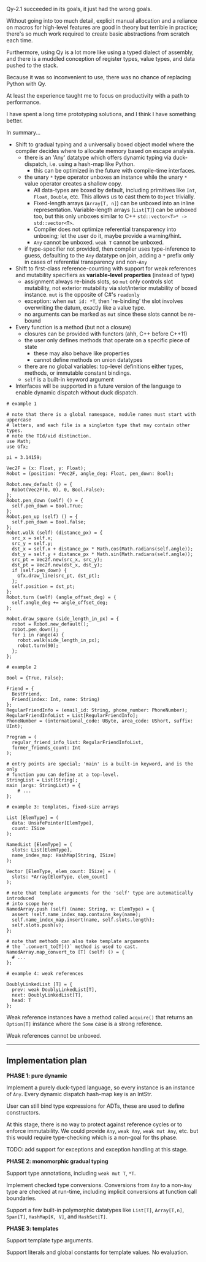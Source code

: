 Qy-2.1 succeeded in its goals, it just had the wrong goals.

Without going into too much detail, explicit manual allocation and a reliance on 
macros for high-level features are good in theory but terrible in practice; 
there's so much work required to create basic abstractions from scratch each 
time.

Furthermore, using Qy is a lot more like using a typed dialect of assembly,
and there is a muddled conception of register types, value types, and data 
pushed to the stack.

Because it was so inconvenient to use, there was no chance of replacing Python
with Qy.

At least the experience taught me to focus on productivity with a path to
performance.

I have spent a long time prototyping solutions, and I think I have something
better.

In summary...
- Shift to gradual typing and a universally boxed object model where the 
  compiler decides where to allocate memory based on escape analysis.
  - there is an 'Any' datatype which offers dynamic typing via duck-dispatch,
    i.e. using a hash-map like Python.
    - this can be optimized in the future with compile-time interfaces.
  - the unary `*` type operator unboxes an instance while the unary `*` value
    operator creates a shallow copy. 
    - All data-types are boxed by default, including primitives like `Int`, 
      `Float`, `Double`, etc. This allows us to cast them to `Object` trivially.
    - Fixed-length arrays (`Array[T, n]`) can be unboxed into an inline 
      representation. Variable-length arrays (`List[T]`) can be unboxed too, but 
      this only unboxes similar to C++ `std::vector<T>* -> std::vector<T>`.
    - Compiler does not optimize referential transparency into unboxing; let the
      user do it, maybe provide a warning/hint.
    - `Any` cannot be unboxed. `weak T` cannot be unboxed.
  - if type-specifier not provided, then compiler uses type-inference to guess,
    defaulting to the `Any` datatype on join, adding a `*` prefix only in cases
    of referential transparency and non-`Any`
- Shift to first-class reference-counting with support for weak references and
  mutability specifiers as **variable-level properties** (instead of type)
  - assignment always re-binds slots, so `mut` only controls slot mutability,
    not exterior mutability via slot/interior mutability of boxed instance.
    `mut` is the opposite of C#'s `readonly`
  - exception: when `mut id: *T`, then 're-binding' the slot involves 
    overwriting the datum, exactly like a value type.
  - no arguments can be marked as `mut` since these slots cannot be re-bound
- Every function is a method (but not a closure)
  - closures can be provided with functors (ahh, C++ before C++11)
  - the user only defines methods that operate on a specific piece of state
    - these may also behave like properties
    - cannot define methods on union datatypes
  - there are no global variables: top-level definitions either types, methods,
    or immutable constant bindings.
  - `self` is a built-in keyword argument
- Interfaces will be supported in a future version of the language to enable
  dynamic dispatch without duck dispatch.

```
# example 1

# note that there is a global namespace, module names must start with uppercase
# letters, and each file is a singleton type that may contain other types.
# note the TId/vid distinction.
use Math;
use Gfx;

pi = 3.14159;

Vec2F = (x: Float, y: Float);
Robot = (position: *Vec2F, angle_deg: Float, pen_down: Bool);

Robot.new_default () = {
  Robot(Vec2F(0, 0), 0, Bool.False);
};
Robot.pen_down (self) () = {
  self.pen_down = Bool.True;
};
Robot.pen_up (self) () = {
  self.pen_down = Bool.false;
};
Robot.walk (self) (distance_px) = {
  src_x = self.x;
  src_y = self.y;
  dst_x = self.x + distance_px * Math.cos(Math.radians(self.angle));
  dst_y = self.y + distance_px * Math.sin(Math.radians(self.angle));
  src_pt = Vec2f.new(src_x, src_y);
  dst_pt = Vec2f.new(dst_x, dst_y);
  if (self.pen_down) {
    Gfx.draw_line(src_pt, dst_pt);
  };
  self.position = dst_pt;
};
Robot.turn (self) (angle_offset_deg) = {
  self.angle_deg += angle_offset_deg;
};

Robot.draw_square (side_length_in_px) = {
  robot = Robot.new_default();
  robot.pen_down();
  for i in range(4) {
    robot.walk(side_length_in_px);
    robot.turn(90);
  };
};
```

```
# example 2

Bool = {True, False};

Friend = {
  BestFriend,
  Friend(index: Int, name: String)
};
RegularFriendInfo = (email_id: String, phone_number: PhoneNumber);
RegularFriendInfoList = List[RegularFriendInfo];
PhoneNumber = (international_code: UByte, area_code: UShort, suffix: UInt);

Program = (
  regular_friend_info_list: RegularFriendInfoList,
  former_friends_count: Int
);

# entry points are special; 'main' is a built-in keyword, and is the only 
# function you can define at a top-level.
StringList = List[String];
main (args: StringList) = {
    # ...
};
```

```
# example 3: templates, fixed-size arrays

List [ElemType] = (
  data: UnsafePointer[ElemType],
  count: ISize
);

NamedList [ElemType] = (
  slots: List[ElemType],
  name_index_map: HashMap[String, ISize]
);

Vector [ElemType, elem_count: ISize] = (
  slots: *Array[ElemType, elem_count]
);

# note that template arguments for the 'self' type are automatically introduced
# into scope here
NamedArray.push (self) (name: String, v: ElemType) = {
  assert !self.name_index_map.contains_key(name);
  self.name_index_map.insert(name, self.slots.length);
  self.slots.push(v);
};

# note that methods can also take template arguments
# the `.convert_to[T]()` method is used to cast.
NamedArray.map_convert_to [T] (self) () = {
  # ...
};
```

```
# example 4: weak references

DoublyLinkedList [T] = {
  prev: weak DoublyLinkedList[T],
  next: DoublyLinkedList[T],
  head: T
};
```

Weak reference instances have a method called `acquire()` that returns an
`Option[T]` instance where the `Some` case is a strong reference.

Weak references cannot be unboxed.

---

## Implementation plan

**PHASE 1: pure dynamic**

Implement a purely duck-typed language, so every instance is an instance of 
`Any`. Every dynamic dispatch hash-map key is an IntStr.

User can still bind type expressions for ADTs, these are used to define 
constructors.

At this stage, there is no way to protect against reference cycles or to enforce
immutability. We could provide `Any`, `weak Any`, `weak mut Any`, etc. but this
would require type-checking which is a non-goal for ths phase.

TODO: add support for exceptions and exception handling at this stage.

**PHASE 2: monomorphic gradual typing**

Support type annotations, including `weak mut T`, `*T`.

Implement checked type conversions. Conversions from `Any` to a non-`Any` type
are checked at run-time, including implicit conversions at function call 
boundaries. 

Support a few built-in polymorphic datatypes like `List[T]`, `Array[T,n]`,
`Span[T]`, `HashMap[K, V]`, and `HashSet[T]`.

**PHASE 3: templates**

Support template type arguments.

Support literals and global constants for template values. No evaluation.

